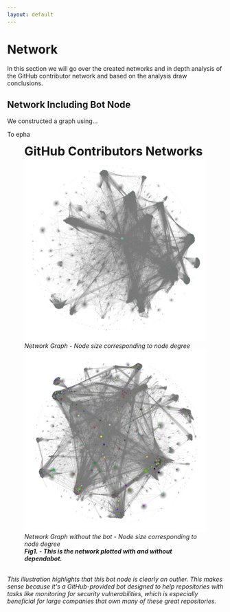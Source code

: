 ```yaml
---
layout: default
---
```


# Network

In this section we will go over the created networks and in depth analysis of the GitHub contributor network and based on the analysis draw conclusions.

## Network Including Bot Node

We constructed a graph using...

To epha

<figure>
  <figcaption style="font-size: 2em;"><strong>GitHub Contributors Networks</strong></figcaption>
  <img src="assets/images/graph_size.png" alt="NS1">
  <figcaption><em>Network Graph - Node size corresponding to node degree<em></figcaption>
  <img src="assets/images/graph_no_bot_size.png" alt="NS2">
  <figcaption><em>Network Graph without the bot - Node size corresponding to node degree<em></figcaption>
  <figcaption><strong>Fig1. - This is the network plotted with and without dependabot.</strong></figcaption>
<br>
</figure>

This illustration highlights that this bot node is clearly an outlier. This makes sense because it's a GitHub-provided bot designed to help repositories with tasks like monitoring for security vulnerabilities, which is especially beneficial for large companies that own many of these great repositories.
